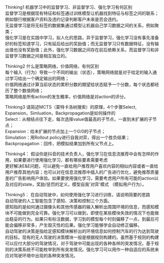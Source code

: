 Thinking1	机器学习中的监督学习、非监督学习、强化学习有何区别   
监督学习是根据现有特征和标签通过训练模型让机器找到特征与标签之间的联系；例如银行根据客户资料及违约记录判断客户未来是否会违约。    
无监督学习是将无标签的数据集通过模型让机器自己学习数据之间的关系，例如聚类；      
强化学习是在实践中学习，拟人化的思路，异于监督学习，强化学习没有事先准备好的标签知道学习，只有延后给出的奖励值；而无监督学习只有数据特征，没有输出值也没有奖励值；此外，强化学习数据之间存在前后依赖关系，而监督学习和非监督学习数据之间是相互独立的。     

Thinking2	什么是策略网络，价值网络，有何区别   
每个输入（行为）导致一个不同的输出（状态），策略网络就是对于给定的输入通过学习给出一个确定输出的网络；     
价值网络通过计算当前状态的累积分数的期望给状态赋予一个分数，每个状态都经历了整个数值网络；      
策略网络是所有action的发生概率，价值网络是对action的评分。        

Thinking3	请简述MCTS（蒙特卡洛树搜索）的原理，4个步骤Select, Expansion，Simluation，Backpropagation是如何操作的      
Select：从根结点往下走，每次选择value值最高的子节点，一直到未扩展的子节点；     
Expansion：给未扩展的节点加上一个0/0的子节点；   
Simulation：用Rollout policy进行自我对弈，得出一个胜负结果；      
Backpropagation：回传，把模拟结果加到所有父节点上。   

Thinking4：	假设你是抖音的技术负责人，强化学习在信息流推荐中会有怎样的作用，如果要进行使用强化学习，都有哪些要素需要考虑      
更好解决E&E问题，可以避免一直给用户推荐用户喜欢内容的相似内容或者一直给用户推荐其他内容；也可以对在信息流推荐中插入的广告进行优化，避免推荐质量差的广告影响用户体验。如果要使用强化学习，需要考虑用户所有可能的action以及对应的state，奖励/惩罚的定义，模型自我'对弈'模式 （模拟用户行为）。     

Thinking5：	在自动驾驶中，如何使用强化学习进行训练，请说明简要的思路    
自动驾驶的人工智能包含了感知、决策和控制三个方面。       
感知指的是如何通过摄像头和其他传感器的输入解析出周围环境的信息，而感知模块不可能做到完全可靠。强化学习可以做到，即使在某些模块失效的情况下也能做出稳妥的行为。如果只有标注数据，学习到的模型每个时刻偏移了一点，到最后可能会偏移非常多，产生毁灭性的后果。强化学习能够学会自动修正偏移。    
自动驾驶的决策是指给定感知模块解析出的环境信息如何控制汽车的行为达到驾驶的目标。现有的无人驾驶的决策模块一般是根据规则构建的。虽然基于规则的构建可以应付大部分的驾驶情况，对于驾驶中可能出现的各种各样的突发情况，基于规则的决策系统不可能枚举到所有突发情况。强化学习可以用作一种自适应的系统来应对驾驶环境中出现的各种突发情况。   
